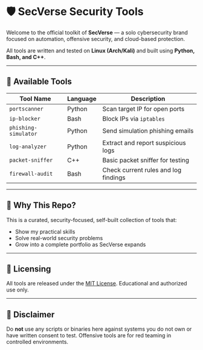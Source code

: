 # 🛡️ SecVerse Security Tools

Welcome to the official toolkit of **SecVerse** — a solo cybersecurity brand focused on automation, offensive security, and cloud-based protection.

All tools are written and tested on **Linux (Arch/Kali)** and built using **Python, Bash, and C++**.

---

## 🔧 Available Tools

| Tool Name              | Language | Description                          |
|------------------------|----------|--------------------------------------|
| `portscanner`          | Python   | Scan target IP for open ports        |
| `ip-blocker`           | Bash     | Block IPs via `iptables`             |
| `phishing-simulator`   | Python   | Send simulation phishing emails      |
| `log-analyzer`         | Python   | Extract and report suspicious logs   |
| `packet-sniffer`       | C++      | Basic packet sniffer for testing     |
| `firewall-audit`       | Bash     | Check current rules and log findings |

---

## 🧠 Why This Repo?

This is a curated, security-focused, self-built collection of tools that:
- Show my practical skills
- Solve real-world security problems
- Grow into a complete portfolio as SecVerse expands

---

## 📄 Licensing

All tools are released under the [MIT License](LICENSE). Educational and authorized use only.

---

## 🚨 Disclaimer

Do **not** use any scripts or binaries here against systems you do not own or have written consent to test. Offensive tools are for red teaming in controlled environments.

